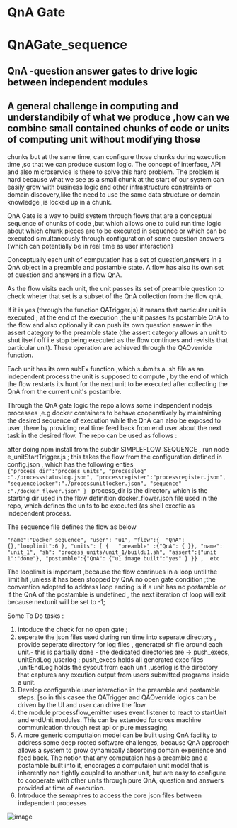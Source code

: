 # QnA Gate

# QnAGate_sequence
## QnA -question answer gates to drive logic between independent modules
## A general challenge in computing and understandibily of what we produce  ,how can we combine small contained chunks  of code or units of computing unit without modifying those 
chunks but at the same time, can configure those chunks during execution time ,so that we can produce custom logic. The concept of interface, API and also microservice is there to solve this hard problem. The problem is hard because what we see as a small chunk at the start of our system can easily grow with business logic and other infrastructure constraints  or domain discovery,like the need to use the same data structure or domain knowledge ,is locked up in a chunk.

QnA Gate is a way to build system through flows that are a conceptual sequence of chunks of code ,but which allows one to build run time logic about which chunk pieces are to be executed in sequence or which can be executed simultaneously through configuration of some question answers {which can potentially be in real time as user interaction} 

Conceptually each unit of computation has a set of question,answers in a QnA object  in a preamble and postamble state. A flow has also its own set of question and answers in a flow QnA.

As the flow visits each unit, the unit passes its set of preamble question to check wheter that set is a subset of the QnA collection from the flow qnA.

If it is yes (through the function QATrigger.js) it means that particular unit is executed ; at the end of the execution ,the unit passes its postamble QnA to the flow and also optionally it can push its own question answer in the assert category to the preamble state (the assert category allows an unit to shut itself off i.e stop being executed as the flow continues and revisits that particular unit). These operation are achieved through the QAOverride function.

Each unit has its own subEx function ,which submits a .sh file as an independent process the unit is supposed to compute , by the end of which the flow restarts its hunt for the next unit to be executed after collecting the QnA from the current unit's postamble.

Through the QnA gate logic the repo allows some independent nodejs processes ,e.g docker containers to behave cooperatively by maintaining the desired sequence of execution while the QnA can also be exposed to user ,there by providing real time feed back from end user about the next task in the desired flow.
The repo can be used as follows :

after doing npm install  from the subdir SIMPLEFLOW_SEQUENCE , run node e_unitStartTrigger.js ; this takes the flow from the configuration defined in config.json , which has the following enties
`
{"process_dir":"process_units",
 "processlog" :"./processstatusLog.json",
 "processregister":"processregister.json",
 "sequencelocker":"./processunitlocker.json",
 "sequence" :"./docker_flower.json"
} 
`
process_dir is the directory which is the starting dir used in the flow definition docker_flower.json file used in the repo, which defines the units to be executed (as shell execfie as independent process. 

The sequence file defines the flow as below

`
 "name":"Docker_sequence",
        "user": "u1",
        "flow":{  "QnA":{},"looplimit":6
        },
        "units": [
            {   "preamble" :{"QnA": { }},
                "name": "unit_1",
                "sh": "process_units/unit_1/buildu1.sh",
                "assert":{"unit 1":"done"},
               "postamble":{"QnA": {"u1 image built":"yes" } }} ,  etc 
  `
  
  The looplimit is important ,because the flow continues in a loop until the limit hit ,unless it has been stopped by QnA no open gate condition ;the convention adopted to address loop ending is if a unit has no postamble or if the QnA of the postamble is undefined , the next iteration of loop will exit because nextunit will be set to -1;


Some To Do tasks :
1. intoduce the check for no open gate ; 
2. seperate the json files used during run time into seperate directory , provide seperate directory for log files , generated sh file around each unit.- this is partially done - the dedicated directories are -> push_execs, unitEndLog ,userlog ; push_execs holds all generated exec files ,unitEndLog holds the sysout from each unit ,userlog is the directory that captures any excution output from users submitted programs inside a unit.   
3. Develop configurable user interaction in the preamble and postamble steps. [so in this casee the QATrigger and QAOverride logics can be driven by the UI 
and user can drive the flow
3. the module processflow_emitter uses event listener to react to startUnit and endUnit modules. This can be extended for cross machine communication through rest api or
pure messaging. 
4. A more generic computtaion model can be built using QnA facility to address some deep rooted software challenges, because QnA approach allows a system to grow
dynamically absorbing domain experience and feed back. The notion that any computaion has a preamble and a postamble built into it, encorages a computaion unit model that is inherently non tightly coupled to another unit, but are easy to  configure to cooperate with other units through pure QnA, question and answers provided at time of execution.
5. Introduce the semaphres to access the core json files between independent processes 

![image](https://user-images.githubusercontent.com/6982948/186930174-42b0a80b-28b2-43f7-934c-2e09b3805953.png)

